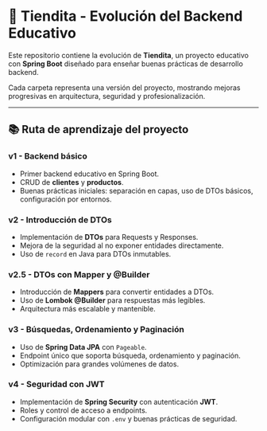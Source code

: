 # 🏪 Tiendita - Evolución del Backend Educativo

Este repositorio contiene la evolución de **Tiendita**, un proyecto educativo con **Spring Boot** diseñado para enseñar buenas prácticas de desarrollo backend.

Cada carpeta representa una versión del proyecto, mostrando mejoras progresivas en arquitectura, seguridad y profesionalización.

---

## 📚 Ruta de aprendizaje del proyecto

### **v1 - Backend básico**
- Primer backend educativo en Spring Boot.
- CRUD de **clientes** y **productos**.
- Buenas prácticas iniciales: separación en capas, uso de DTOs básicos, configuración por entornos.

### **v2 - Introducción de DTOs**
- Implementación de **DTOs** para Requests y Responses.
- Mejora de la seguridad al no exponer entidades directamente.
- Uso de `record` en Java para DTOs inmutables.

### **v2.5 - DTOs con Mapper y @Builder**
- Introducción de **Mappers** para convertir entidades a DTOs.
- Uso de **Lombok @Builder** para respuestas más legibles.
- Arquitectura más escalable y mantenible.

### **v3 - Búsquedas, Ordenamiento y Paginación**
- Uso de **Spring Data JPA** con `Pageable`.
- Endpoint único que soporta búsqueda, ordenamiento y paginación.
- Optimización para grandes volúmenes de datos.

### **v4 - Seguridad con JWT**
- Implementación de **Spring Security** con autenticación **JWT**.
- Roles y control de acceso a endpoints.
- Configuración modular con `.env` y buenas prácticas de seguridad.
